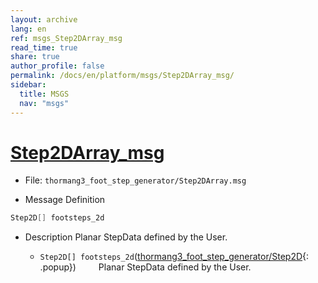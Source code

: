 ```yaml
---
layout: archive
lang: en
ref: msgs_Step2DArray_msg
read_time: true
share: true
author_profile: false
permalink: /docs/en/platform/msgs/Step2DArray_msg/
sidebar:
  title: MSGS
  nav: "msgs"
---
```


# [Step2DArray_msg](#step2darray-msg)

- File: `thormang3_foot_step_generator/Step2DArray.msg`

- Message Definition
 ```c
 Step2D[] footsteps_2d
 ```

- Description
Planar StepData defined by the User.

    * `Step2D[] footsteps_2d`([thormang3_foot_step_generator/Step2D]{: .popup})
&emsp;&emsp; Planar StepData defined by the User.


[thormang3_foot_step_generator/Step2D]: /docs/en/popup/Step2D.msg/
